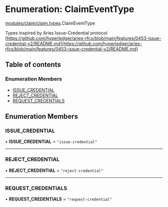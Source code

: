 # Enumeration: ClaimEventType

[modules/claim/claim.types](../modules/modules_claim_claim_types.md).ClaimEventType

Types inspired by Aries Issue-Credential protocol [https://github.com/hyperledger/aries-rfcs/blob/main/features/0453-issue-credential-v2/README.md](https://github.com/hyperledger/aries-rfcs/blob/main/features/0453-issue-credential-v2/README.md)

## Table of contents

### Enumeration Members

- [ISSUE\_CREDENTIAL](modules_claim_claim_types.ClaimEventType.md#issue_credential)
- [REJECT\_CREDENTIAL](modules_claim_claim_types.ClaimEventType.md#reject_credential)
- [REQUEST\_CREDENTIALS](modules_claim_claim_types.ClaimEventType.md#request_credentials)

## Enumeration Members

### ISSUE\_CREDENTIAL

• **ISSUE\_CREDENTIAL** = ``"issue-credential"``

___

### REJECT\_CREDENTIAL

• **REJECT\_CREDENTIAL** = ``"reject-credential"``

___

### REQUEST\_CREDENTIALS

• **REQUEST\_CREDENTIALS** = ``"request-credential"``
